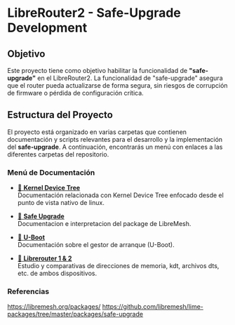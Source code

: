 # LibreRouter2 - Safe-Upgrade Development

## Objetivo

Este proyecto tiene como objetivo habilitar la funcionalidad de **"safe-upgrade"** en el LibreRouter2. La funcionalidad de "safe-upgrade" asegura que el router pueda actualizarse de forma segura, sin riesgos de corrupción de firmware o pérdida de configuración crítica.

## Estructura del Proyecto

El proyecto está organizado en varias carpetas que contienen documentación y scripts relevantes para el desarrollo y la implementación del **safe-upgrade**. A continuación, encontrarás un menú con enlaces a las diferentes carpetas del repositorio.

### Menú de Documentación

- [📁 **Kernel Device Tree**](./Kernel%20Device%20Tree/)  
  Documentación relacionada con Kernel Device Tree enfocado desde el punto de vista nativo de linux.

- [📁 **Safe Upgrade**](./Safe%20Upgrade/)  
  Documentacion e interpretacion del package de LibreMesh.

- [📁 **U-Boot**](./U-boot-analysis/)  
  Documentación sobre el gestor de arranque (U-Boot).

- [📁 **Librerouter 1 & 2**](./LibreRouter%201%20%26%202%20-%20KDT/)  
  Estudio y comparativas de direcciones de memoria, kdt, archivos dts, etc. de ambos dispositivos.


### Referencias
  https://libremesh.org/packages/
  https://github.com/libremesh/lime-packages/tree/master/packages/safe-upgrade